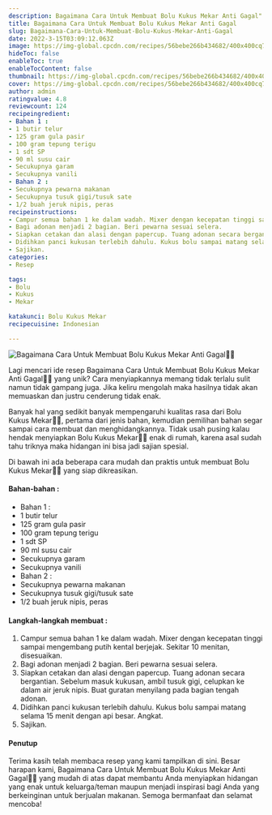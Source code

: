 ```yaml
---
description: Bagaimana Cara Untuk Membuat Bolu Kukus Mekar Anti Gagal"
title: Bagaimana Cara Untuk Membuat Bolu Kukus Mekar Anti Gagal
slug: Bagaimana-Cara-Untuk-Membuat-Bolu-Kukus-Mekar-Anti-Gagal
date: 2022-3-15T03:09:12.063Z
image: https://img-global.cpcdn.com/recipes/56bebe266b434682/400x400cq70/photo.jpg
hideToc: false
enableToc: true
enableTocContent: false
thumbnail: https://img-global.cpcdn.com/recipes/56bebe266b434682/400x400cq70/photo.jpg
cover: https://img-global.cpcdn.com/recipes/56bebe266b434682/400x400cq70/photo.jpg
author: admin
ratingvalue: 4.8
reviewcount: 124
recipeingredient:
- Bahan 1 :
- 1 butir telur
- 125 gram gula pasir
- 100 gram tepung terigu
- 1 sdt SP
- 90 ml susu cair
- Secukupnya garam
- Secukupnya vanili
- Bahan 2 :
- Secukupnya pewarna makanan
- Secukupnya tusuk gigi/tusuk sate
- 1/2 buah jeruk nipis, peras
recipeinstructions:
- Campur semua bahan 1 ke dalam wadah. Mixer dengan kecepatan tinggi sampai mengembang putih kental berjejak. Sekitar 10 menitan, disesuaikan.
- Bagi adonan menjadi 2 bagian. Beri pewarna sesuai selera.
- Siapkan cetakan dan alasi dengan papercup. Tuang adonan secara bergantian. Sebelum masuk kukusan, ambil tusuk gigi, celupkan ke dalam air jeruk nipis. Buat guratan menyilang pada bagian tengah adonan.
- Didihkan panci kukusan terlebih dahulu. Kukus bolu sampai matang selama 15 menit dengan api besar. Angkat.
- Sajikan.
categories:
- Resep

tags:
- Bolu
- Kukus
- Mekar

katakunci: Bolu Kukus Mekar
recipecuisine: Indonesian

---
```


![Bagaimana Cara Untuk Membuat Bolu Kukus Mekar Anti Gagal👩‍🍳](https://img-global.cpcdn.com/recipes/56bebe266b434682/400x400cq70/photo.jpg)

Lagi mencari ide resep Bagaimana Cara Untuk Membuat Bolu Kukus Mekar Anti Gagal👩‍🍳 yang unik? Cara menyiapkannya memang tidak terlalu sulit namun tidak gampang juga. Jika keliru mengolah maka hasilnya tidak akan memuaskan dan justru cenderung tidak enak.

Banyak hal yang sedikit banyak mempengaruhi kualitas rasa dari Bolu Kukus Mekar👩‍🍳, pertama dari jenis bahan, kemudian pemilihan bahan segar sampai cara membuat dan menghidangkannya. Tidak usah pusing kalau hendak menyiapkan Bolu Kukus Mekar👩‍🍳 enak di rumah, karena asal sudah tahu triknya maka hidangan ini bisa jadi sajian spesial.

Di bawah ini ada beberapa cara mudah dan praktis untuk membuat Bolu Kukus Mekar👩‍🍳 yang siap dikreasikan.

<!--inarticleads1-->

#### Bahan-bahan :

- Bahan 1 :
- 1 butir telur
- 125 gram gula pasir
- 100 gram tepung terigu
- 1 sdt SP
- 90 ml susu cair
- Secukupnya garam
- Secukupnya vanili
- Bahan 2 :
- Secukupnya pewarna makanan
- Secukupnya tusuk gigi/tusuk sate
- 1/2 buah jeruk nipis, peras

<!--inarticleads2-->

#### Langkah-langkah membuat :

1. Campur semua bahan 1 ke dalam wadah. Mixer dengan kecepatan tinggi sampai mengembang putih kental berjejak. Sekitar 10 menitan, disesuaikan.
1. Bagi adonan menjadi 2 bagian. Beri pewarna sesuai selera.
1. Siapkan cetakan dan alasi dengan papercup. Tuang adonan secara bergantian. Sebelum masuk kukusan, ambil tusuk gigi, celupkan ke dalam air jeruk nipis. Buat guratan menyilang pada bagian tengah adonan.
1. Didihkan panci kukusan terlebih dahulu. Kukus bolu sampai matang selama 15 menit dengan api besar. Angkat.
1. Sajikan.

#### Penutup

Terima kasih telah membaca resep yang kami tampilkan di sini. Besar harapan kami, Bagaimana Cara Untuk Membuat Bolu Kukus Mekar Anti Gagal👩‍🍳 yang mudah di atas dapat membantu Anda menyiapkan hidangan yang enak untuk keluarga/teman maupun menjadi inspirasi bagi Anda yang berkeinginan untuk berjualan makanan. Semoga bermanfaat dan selamat mencoba!